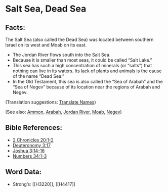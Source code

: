 # Salt Sea, Dead Sea

## Facts:

The Salt Sea (also called the Dead Sea) was located between southern Israel on its west and Moab on its east.

* The Jordan River flows south into the Salt Sea.
* Because it is smaller than most seas, it could be called “Salt Lake.”
* This sea has such a high concentration of minerals (or “salts”) that nothing can live in its waters. Its lack of plants and animals is the cause of the name “Dead Sea.”
* In the Old Testament, this sea is also called the “Sea of Arabah” and the “Sea of Negev” because of its location near the regions of Arabah and Negev.

(Translation suggestions: [Translate Names](../../translate/translate-names))

(See also: [Ammon](../names/ammon.md), [Arabah](../names/arabah.md), [Jordan River](../names/jordanriver.md), [Moab](../names/moab.md), [Negev](../names/negev.md))

## Bible References:

* [2 Chronicles 20:1-2](rc://en/tn/help/2ch/20/01)
* [Deuteronomy 3:17](rc://en/tn/help/deu/03/17)
* [Joshua 3:14-16](rc://en/tn/help/jos/03/14)
* [Numbers 34:1-3](rc://en/tn/help/num/34/01)

## Word Data:

* Strong’s: [[H3220]], [[H4417]]
